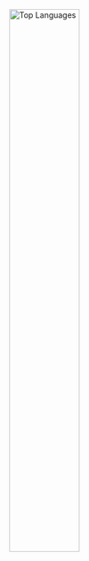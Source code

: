 </a>
<a href="https://github.com/NoOl01" style="width: 50%">
    <img style="width: 50%" src="https://github-readme-stats.vercel.app/api/top-langs/?username=NoOl01&langs_count=10&title_color=ffffff&text_color=ffffff&icon_color=22c55e&bg_color=242938&hide_border=true&locale=en&custom_title=Top%20%Languages" alt="Top Languages" />
</a>
